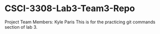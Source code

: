 # CSCI-3308-Lab3-Team3-Repo
Project Team Members: 
Kyle Paris
This is for the practicing git commands section of lab 3.
